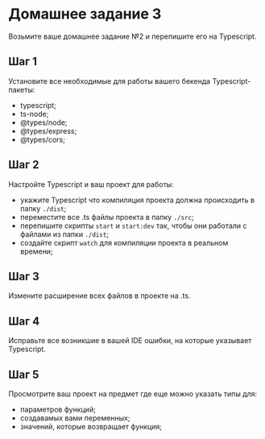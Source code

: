 # Домашнее задание 3

Возьмите ваше домашнее задание №2 и перепишите его на Typescript.

## Шаг 1

Установите все необходимые для работы вашего бекенда Typescript-пакеты:

- typescript;
- ts-node;
- @types/node;
- @types/express;
- @types/cors;

## Шаг 2

Настройте Typescript и ваш проект для работы:

- укажите Typescript что компиляция проекта должна происходить в папку `./dist`;
- переместите все .ts файлы проекта в папку `./src`;
- перепишите скрипты `start` и `start:dev` так, чтобы они работали с файлами из папки `./dist`;
- создайте скрипт `watch` для компиляции проекта в реальном времени;

## Шаг 3

Измените расширение всех файлов в проекте на .ts.

## Шаг 4

Исправьте все возникшие в вашей IDE ошибки, на которые указывает Typescript.

## Шаг 5

Просмотрите ваш проект на предмет где еще можно указать типы для:

- параметров функций;
- создавамых вами переменных;
- значений, которые возвращает функция;
